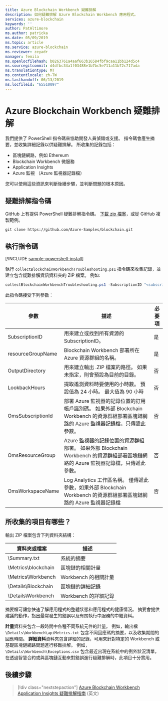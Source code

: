 ```yaml
---
title: Azure Blockchain Workbench 疑難排解
description: 如何疑難排解 Azure Blockchain Workbench 應用程式。
services: azure-blockchain
keywords: ''
author: PatAltimore
ms.author: patricka
ms.date: 05/09/2019
ms.topic: article
ms.service: azure-blockchain
ms.reviewer: zeyadr
manager: femila
ms.openlocfilehash: b0263761a4aaf663b16584fbf9caa11bb124d5c4
ms.sourcegitcommit: d4dfbc34a1f03488e1b7bc5e711a11b72c717ada
ms.translationtype: MT
ms.contentlocale: zh-TW
ms.lasthandoff: 06/13/2019
ms.locfileid: "65510097"
---
```

# <a name="azure-blockchain-workbench-troubleshooting"></a>Azure Blockchain Workbench 疑難排解

我們提供了 PowerShell 指令碼來協助開發人員偵錯或支援。 指令碼會產生摘要，並收集詳細記錄以供疑難排解。 所收集的記錄包括：

* 區塊鏈網路，例如 Ethereum
* Blockchain Workbench 微服務
* Application Insights
* Azure 監視 （Azure 監視器記錄檔）

您可以使用這些資訊來判斷後續步驟，並判斷問題的根本原因。

## <a name="troubleshooting-script"></a>疑難排解指令碼

GitHub 上有提供 PowerShell 疑難排解指令碼。 [下載 zip 檔案](https://github.com/Azure-Samples/blockchain/archive/master.zip)，或從 GitHub 複製範例。

```
git clone https://github.com/Azure-Samples/blockchain.git
```

## <a name="run-the-script"></a>執行指令碼
[!INCLUDE [sample-powershell-install](../../../includes/sample-powershell-install.md)]

執行 `collectBlockchainWorkbenchTroubleshooting.ps1` 指令碼來收集記錄，並建立包含疑難排解資訊資料夾的 ZIP 檔案。 例如:

``` powershell
collectBlockchainWorkbenchTroubleshooting.ps1 -SubscriptionID "<subscription_id>" -ResourceGroupName "workbench-resource-group-name"
```
此指令碼接受下列參數︰

| 參數  | 描述 | 必要項 |
|---------|---------|----|
| SubscriptionID | 用來建立或找到所有資源的 SubscriptionID。 | 是 |
| resourceGroupName | Blockchain Workbench 部署所在 Azure 資源群組的名稱。 | 是 |
| OutputDirectory | 用來建立輸出 .ZIP 檔案的路徑。 如果未指定，則會預設為目前的目錄。 | 否 |
| LookbackHours | 提取遙測資料時要使用的小時數。 預設值為 24 小時。 最大值為 90 小時 | 否 |
| OmsSubscriptionId | 部署 Azure 監視器的記錄位置的訂用帳戶識別碼。 如果外部 Blockchain Workbench 的資源群組部署區塊鏈網路的 Azure 監視器記錄檔，只傳遞此參數。| 否 |
| OmsResourceGroup |Azure 監視器的記錄位置的資源群組部署。 如果外部 Blockchain Workbench 的資源群組部署區塊鏈網路的 Azure 監視器記錄檔，只傳遞此參數。| 否 |
| OmsWorkspaceName | Log Analytics 工作區名稱。 僅傳遞此參數，如果外部 Blockchain Workbench 的資源群組部署區塊鏈網路的 Azure 監視器記錄檔 | 否 |

## <a name="what-is-collected"></a>所收集的項目有哪些？

輸出 ZIP 檔案包含下列資料夾結構：

| 資料夾或檔案 | 描述  |
|---------|---------|
| \Summary.txt | 系統的摘要 |
| \Metrics\blockchain | 區塊鏈的相關計量 |
| \Metrics\Workbench | Workbench 的相關計量 |
| \Details\Blockchain | 區塊鏈的詳細記錄 |
| \Details\Workbench | Workbench 的詳細記錄 |

摘要檔可讓您快速了解應用程式的整體狀態和應用程式的健康情況。 摘要會提供建議的動作，指出最常發生的錯誤以及有關執行中服務的中繼資料。

**計量**資料夾包含一段時間中各種不同系統元件的計量。 例如，輸出檔 `\Details\Workbench\apiMetrics.txt` 包含不同回應碼的摘要，以及收集期間的回應時間。 **詳細資料**資料夾包含詳細的記錄，可用來針對特定的 Workbench 或基礎區塊鏈網路問題進行移難排解。 例如，`\Details\Workbench\Exceptions.csv` 包含最近出現在系統中的例外狀況清單，在透過智慧合約或與區塊鏈互動來對錯誤進行疑難排解時，此項目十分實用。 

## <a name="next-steps"></a>後續步驟

> [!div class="nextstepaction"]
> [Azure Blockchain Workbench Application Insights 疑難排解指南](https://aka.ms/workbenchtroubleshooting) \(英文\)
